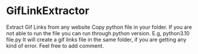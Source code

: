 # GifLinkExtractor
Extract Gif Links from any website
Copy python file in your folder. If you are not able to run the file you can run through python version. E.g, python3.10 file.py
It will create a gif links file in the same folder, if you are getting any kind of error. Feel free to add comment.

